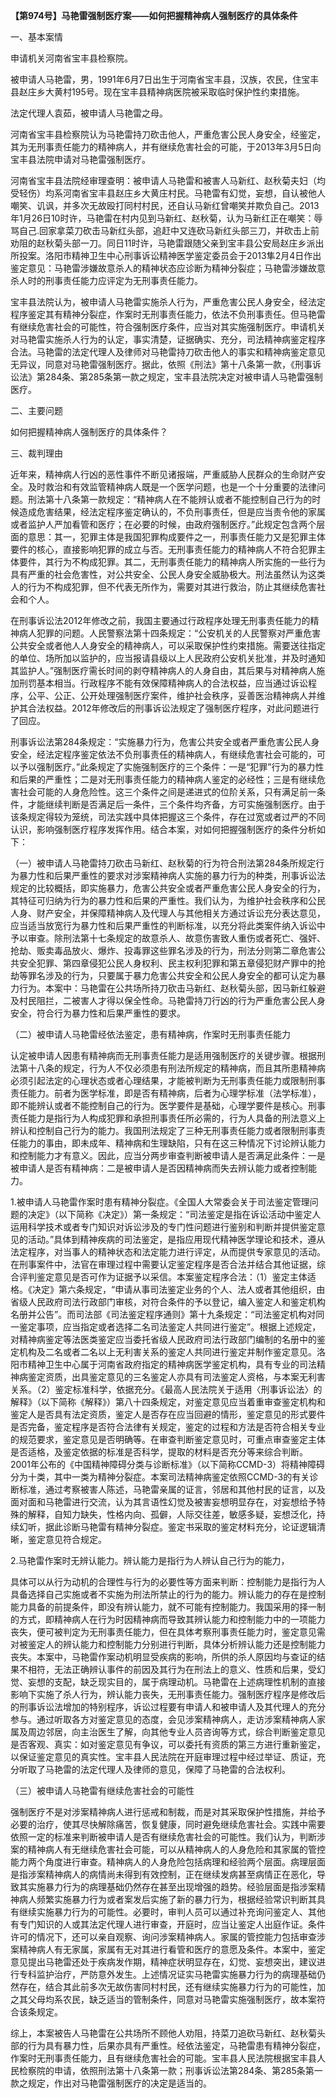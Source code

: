 **【第974号】马艳雷强制医疗案——如何把握精神病人强制医疗的具体条件**

一、基本案情

申请机关河南省宝丰县检察院。

被申请人马艳雷，男，1991年6月7日出生于河南省宝丰县，汉族，农民，住宝丰县赵庄乡大黄村195号。现在宝丰县精神病医院被采取临时保护性约束措施。

法定代理人袁茹，被申请人马艳雷之母。

河南省宝丰县检察院认为马艳雷持刀砍击他人，严重危害公民人身安全，经鉴定，其为无刑事责任能力的精神病人，并有继续危害社会的可能，于2013年3月5日向宝丰县法院申请对马艳雷强制医疗。

河南省宝丰县法院经审理查明：被申请人马艳雷和被害人马新红、赵秋菊夫妇（均受轻伤）均系河南省宝丰县赵庄乡大黄庄村民。马艳雷有幻觉，妄想，自认被他人嘲笑、讥讽，并多次无故殴打同村村民，还自认马新红曾嘲笑并欺负自己。2013年1月26日10时许，马艳雷在村内见到马新红、赵秋菊，认为马新红正在嘲笑：辱骂自己.回家拿菜刀砍击马新红头部，追赶中又连砍马新红头部三刀，并砍击上前劝阻的赵秋菊头部一刀。同日11时许，马艳雷跟随父亲到宝丰县公安局赵庄乡派出所投案。洛阳市精神卫生中心刑事诉讼精神医学鉴定委员会于2013隼2月4日作出鉴定意见：马艳雷涉嫌故意杀人的精神状态应诊断为精神分裂症；马艳雷涉嫌故意杀人时的刑事责任能力应评定为无刑事责任能力。

宝丰县法院认为，被申请人马艳雷实施杀人行为，严重危害公民人身安全，经法定程序鉴定其有精神分裂症，作案时无刑事责任能力，依法不负刑事责任。但马艳雷有继续危害社会的可能性，符合强制医疗条件，应当对其实施强制医疗。申请机关对马艳雷实施杀人行为的认定，事实清楚，证据确实、充分，司法精神病鉴定程序合法。马艳雷的法定代理人及律师对马艳雷持刀砍击他人的事实和精神病鉴定意见无异议，同意对马艳雷强制医疗。据此，依照《刑法》第十八条第一款，《刑事诉讼法》第284条、第285条第一款之规定，宝丰县法院决定对被申请人马艳雷强制医疗。

二、主要问题

如何把握精神病人强制医疗的具体条件？

三、裁判理由

近年来，精神病人行凶的恶性事件不断见诸报端，严重威胁人民群众的生命财产安全。及时救治和有效监管精神病人既是一个医学问题，也是一个十分重要的法律问题。刑法第十八条第一款规定：“精神病人在不能辨认或者不能控制自己行为的时候造成危害结果，经法定程序鉴定确认的，不负刑事责任，但是应当责令他的家属或者监护人严加看管和医疗；在必要的时候，由政府强制医疗。”此规定包含两个层面的意思：其一，犯罪主体是我国犯罪构成要件之一，刑事责任能力又是犯罪主体要件的核心，直接影响犯罪的成立与否。无刑事责任能力的精神病人不符合犯罪主体要件，其行为不构成犯罪。其二，无刑事责任能力的精神病人所实施的一些行为具有严重的社会危害性，对公共安全、公民人身安全威胁极大。刑法虽然认为这类人的行为不构成犯罪，但不代表无所作为，需要对其进行救治，防止其继续危害社会和个人。

在刑事诉讼法2012年修改之前，我国主要通过行政程序处理无刑事责任能力的精神病人犯罪的问题。人民警察法第十四条规定：“公安机关的人民警察对严重危害公共安全或者他人人身安全的精神病人，可以采取保护性约束措施。需要送往指定的单位、场所加以监护的，应当报请县级以上人民政府公安机关批准，并及时通知其监护人。”强制医疗需长时间的剥夺精神病人的人身自由，其后果与对精神病人施加刑罚基本相当。行政程序不能有效保障精神病人的合法权益，应当通过诉讼程序，公平、公正、公开处理强制医疗案件，维护社会秩序，妥善医治精神病人并维护其合法权益。2012年修改后的刑事诉讼法规定了强制医疗程序，对此问题进行了回应。

刑事诉讼法第284条规定：“实施暴力行为，危害公共安全或者严重危害公民人身安全，经法定程序鉴定依法不负刑事责任的精神病人，有继续危害社会可能的，可以予以强制医疗。”此条规定了实施强制医疗的三个条件：一是“犯罪”行为的暴力性和后果的严重性；二是对无刑事责任能力的精神病人鉴定的必经性；三是有继续危害社会可能的人身危险性。这三个条件之间是递进式的位阶关系，只有满足前一条件，才能继续判断是否满足后一条件，三个条件均齐备，方可实施强制医疗。由于该条规定得较为笼统，司法实践中具体把握这三个条件，存在过宽或者过严的不同认识，影响强制医疗程序发挥作用。结合本案，对如何把握强制医疗的条件分析如下：

（一）被申请人马艳雷持刀砍击马新红、赵秋菊的行为符合刑法第284条所规定行为暴力性和后果严重性的要求对涉案精神病人实施的暴力行为的种类，刑事诉讼法规定的比较概括，即实施暴力，危害公共安全或者严重危害公民人身安全的行为，其特征可归纳为行为的暴力性和后果的严重性。我们认为，为维护社会秩序和公民人身、财产安全，并保障精神病人及代理人与其他相关方通过诉讼充分表达意见，应当适当放宽行为暴力性和后果严重性的判断标准，以充分将此类案件纳入诉讼中予以审查。除刑法第十七条规定的故意杀人、故意伤害致人重伤或者死亡、强奸、抢劫、贩卖毒品放火、爆炸、投毒罪这些罪名涉及的行为，刑法分则第二章危害公共安全犯罪、第四章侵犯公民人身权利、民主权利犯罪和第五章侵犯财产罪中的抢劫等罪名涉及的行为，只要属于暴力危害公共安全和公民人身安全的都可认定为暴力行为。本案中：马艳雷在公共场所持刀砍击马新红、赵秋菊头部，因马新红躲避及村民阻拦，二被害人才得以保全性命。马艳雷持刀行凶的行为严重危害公民人身安全，符合行为暴力性和后果严重性的要求。

（二）被申请人马艳雷经依法鉴定，患有精神病，作案时无刑事责任能力

认定被申请人因患有精神病而无刑事责任能力是适用强制医疗的关键步骤。根据刑法第十八条的规定，行为人不仅必须患有刑法所规定的精神病，而且其所患精神病必须引起法定的心理状态或者心理结果，才能被判断为无刑事责任能力或限制刑事责任能力。前者为医学标准，即是否有精神病，后者为心理学标准（法学标准），即不能辨认或者不能控制自己的行为。医学要件是基础，心理学要件是核心。刑事责任能力是指行为人构成犯罪和承担刑事责任所必需的，行为人具备的刑法意义上辨认和控制自己行为的能力。我国刑法规定了三种无刑事责任能力或者限制刑事责任能力的事由，即未成年、精神病和生理缺陷，只有在这三种情况下讨论辨认能力和控制能力才有意义。因此，应当分两步审查判断被申请人是否满足此条件：一是被申请人是否有精神病：二是被申请人是否因精神病而失去辨认能力或者控制能力。

1.被申请人马艳雷作案时患有精神分裂症。《全国人大常委会关于司法鉴定管理问题的决定》（以下简称《决定》）第一条规定：“司法鉴定是指在诉讼活动中鉴定人运用科学技术或者专门知识对诉讼涉及的专门性问题进行鉴别和判断并提供鉴定意见的活动。”具体到精神疾病的司法鉴定，是指应用现代精神医学理论和技术，遵从法定程序，对当事人的精神状态和法定能力进行评定，从而提供专家意见的活动。在刑事案件中，法官在审理过程中需要认定鉴定程序是否合法并结合其他证据，综合评判鉴定意见是否可作为证据予以采信。本案鉴定程序合法：（1）鉴定主体适格。《决定》第六条规定，“申请从事司法鉴定业务的个人、法人或者其他组织，由省级人民政府司法行政部门审核，对符合条件的予以登记，编入鉴定人和鉴定机构名册并公告”。而司法部《司法鉴定程序通则》第十九条规定：“司法鉴定机构对同一鉴定事项，应当指定或者选择二名司法鉴定人共同进行鉴定”。根据上述规定，对精神病鉴定等法医类鉴定应当委托省级人民政府司法行政部门编制的名册中的鉴定机构及二名或者二名以上无利害关系的鉴定人共同进行鉴定并制作鉴定意见。洛阳市精神卫生中心属于河南省政府指定的精神病医学鉴定机构，具有专业的司法精神病鉴定资质，出具鉴定意见的三名鉴定人亦具有司法鉴定人资格，与本案无利害关系。（2）鉴定标准科学，依据充分。《最高人民法院关于适用〈刑事诉讼法〉的解释》（以下简称《解释》）第八十四条规定，对鉴定意见应当着重审查鉴定机构和鉴定人是否具有法定资质，鉴定人是否存在应当回避的情形，鉴定意见的形式要件是否完备，鉴定程序是否符合法律有关规定，鉴定的过程和方法是否符合相关专业的规范要求，鉴定意见是否明确等。在审查判断鉴定意见时，可重点审查鉴定主体是否适格，及鉴定依据的标准是否科学，提取的材料是否充分等来综合判断。2001年公布的《中国精神障碍分类与诊断标准》（以下简称CCMD-3）将精神障碍分为十类，其中一类为精神分裂症。本案司法精神病鉴定依照CCMD-3的有关诊断标准，通过考察被害人陈述，马艳雷亲属的证言，邻居和其他村民的证言，以及面对面和马艳雷进行交流，认为其言语性幻觉及被害妄想明显存在，对妄想给予特殊的解释，自知力缺失，性格内向、孤僻，人际交往差，敏感多疑，妄想泛化，持续幻听，据此诊断马艳雷有精神分裂症。鉴定书采取的鉴定材料充分，论证逻辑清晰，鉴定意见符合规定。

2.马艳雷作案时无辨认能力。辨认能力是指行为人辨认自己行为的能力，

具体可以从行为动机的合理性与行为的必要性等方面来判断：控制能力是指行为人具备选择自己实施或者不实施为刑法所禁止的行为的能力。辨认能力的存在是控制能力具备的前提条件，即没有辨认能力，就不可能有控制能力。我国采用的择一制的方式，即精神病人在行为时因精神病而导致其辨认能力和控制能力中的一项能力丧失，便可被判定为无刑事责任能力，但在具体考察刑事责任能力时，鉴定意见需对被鉴定人的辨认能力和控制能力分别进行判断，具体分析辨认能力还是控制能力丧失。本案中，马艳雷作案动机明显受疾病的影响，所供的杀人原因均与查证的结果不相符，无法正确辨认事件的前因及其行为在刑法上的意义、性质和后果，受幻觉、妄想的支配，缺乏现实目的，属于病理动机。马艳雷在上述病理性机制的直接影响下实施了杀人行为，辨认能力丧失，无刑事责任能力。强制医疗程序是修改后的刑事诉讼法增加的特别程序，诉讼过程要有申请人和被申请人及其代理人的充分参与。通过听取各方对鉴定意见的态度，会见涉案精神病人，走访涉案精神病人家属及周边邻居，向主治医生了解，向其他专业人员咨询等方式，综合判断鉴定意见是否客观、真实：如对鉴定意见有争议，可以委托有资质的第三方进行重新鉴定，以保证鉴定意见的真实性。宝丰县人民法院在开庭审理过程中经过举证、质证，充分听取了马艳雷的法定代理人及律师的意见，保障了马艳雷的合法权利。

（三）被申请人马艳雷有继续危害社会的可能性

强制医疗不是对涉案精神病人进行惩戒和制裁，而是对其采取保护性措施，并给予必要的治疗，使其尽快解除痛苦，恢复健康，同时避免继续危害社会。实践中需要依照一定的标准来判断被申请人是否有继续危害社会的可能性。我们认为，判断涉案的精神病人有无继续危害社会可能，可以从精神病人的人身危险和其家属的管控能力两个角度进行审查。精神病人的人身危险包括病理和经验两个层面。病理层面是指涉案精神病人的病情尚未得到有效控制，正在继续发病甚至病情正在恶化，导致其实施暴力行为的病理基础仍然存在甚至出现增强的趋势。经验层面是指涉案精神病人频繁实施暴力行为或者案发后实施了新的暴力行为，根据经验常识判断其具有继续实施暴力行为的可能性。必要时，审判人员可以通过补充询问鉴定人、其他有专门知识的人或其法定代理人进行审查，开庭时，应当让鉴定人出庭作证。条件许可的情况下，还可以亲自观察、询问涉案精神病人。家属的管控能力包括审查涉案精神病人有无家属，家属有无对其进行看管和医疗的意愿及条件。本案中，鉴定意见提出马艳雷还处于疾病发作期，精神症状明显存在，幻觉、妄想突出，建议进行专科监护治疗，严防意外发生。上述情况证实马艳雷实施暴力行为的病理基础仍然存在，结合其此前多次无故伤害同村村民，还有继续实施暴力行为的可能性，加之其父母均系农民，缺乏适当的管制条件，同意对马艳雷实施强制医疗，故本案符合该条规定。

综上，本案被告人马艳雷在公共场所不顾他人劝阻，持菜刀追砍马新红、赵秋菊头部的行为具有暴力性，后果亦具有严重性。经依法鉴定，马艳雷患有精神分裂症，作案时无刑事责任能力，且有继续危害社会的可能。宝丰县人民法院根据宝丰县人民检察院的申请，依照刑法第十八条第一款；刑事诉讼法第284条、第285条第一款之规定，作出对马艳雷强制医疗的决定是适当的。